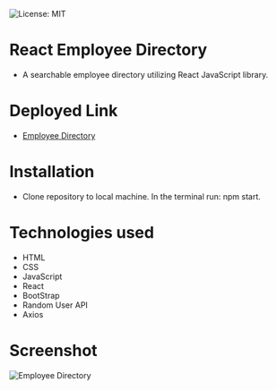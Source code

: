 ![License: MIT](https://img.shields.io/badge/License-MIT-yellow.svg)

# React Employee Directory

- A searchable employee directory utilizing React JavaScript library.

# Deployed Link

- [Employee Directory](https://bash7325.github.io/react-employee-directory/)
# Installation
- Clone repository to local machine.  In the terminal run: npm start.

# Technologies used

- HTML
- CSS
- JavaScript
- React
- BootStrap
- Random User API
- Axios

# Screenshot

![Employee Directory](https://i.imgur.com/3XTHNUt.png)
